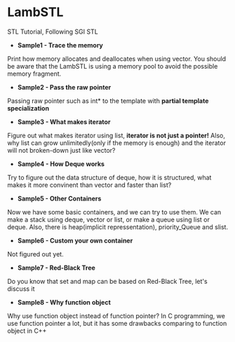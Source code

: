 # LambSTL
STL Tutorial, Following SGI STL

* **Sample1 - Trace the memory**

Print how memory allocates and deallocates when using vector.
You should be aware that the LambSTL is using a memory pool to avoid the possible memory fragment.

* **Sample2 - Pass the raw pointer**

Passing raw pointer such as int* to the template with **partial template specialization**

* **Sample3 - What makes iterator**

Figure out what makes iterator using list, **iterator is not just a pointer!**
Also, why list can grow unlimitedly(only if the memory is enough) and the iterator will not broken-down just like vector?

* **Sample4 - How Deque works**

Try to figure out the data structure of deque, how it is structured, what makes it more convinent than vector and faster than list? 

* **Sample5 - Other Containers**

Now we have some basic containers, and we can try to use them.
We can make a stack using deque, vector or list, or make a queue using list or deque.
Also, there is heap(implicit repressentation), priority_Queue and slist.

* **Sample6 - Custom your own container**

Not figured out yet.

* **Sample7 - Red-Black Tree**

Do you know that set and map can be based on Red-Black Tree, let's discuss it

* **Sample8 - Why function object**

Why use function object instead of function pointer? 
In C programming, we use function pointer a lot, but it has some drawbacks comparing to function object in C++